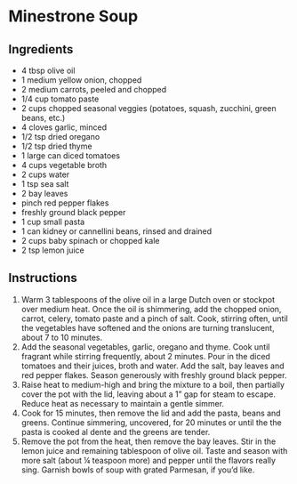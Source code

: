 # Minestrone Soup
## Ingredients
* 4 tbsp olive oil
* 1 medium yellow onion, chopped
* 2 medium carrots, peeled and chopped
* 1/4 cup tomato paste
* 2 cups chopped seasonal veggies (potatoes, squash, zucchini, green beans, etc.)
* 4 cloves garlic, minced
* 1/2 tsp dried oregano
* 1/2 tsp dried thyme
* 1 large can diced tomatoes
* 4 cups vegetable broth
* 2 cups water
* 1 tsp sea salt
* 2 bay leaves
* pinch red pepper flakes
* freshly ground black pepper
* 1 cup small pasta
* 1 can kidney or cannellini beans, rinsed and drained
* 2 cups baby spinach or chopped kale
* 2 tsp lemon juice

## Instructions
1. Warm 3 tablespoons of the olive oil in a large Dutch oven or stockpot over medium heat. Once the oil is shimmering, add the chopped onion, carrot, celery, tomato paste and a pinch of salt. Cook, stirring often, until the vegetables have softened and the onions are turning translucent, about 7 to 10 minutes.
2. Add the seasonal vegetables, garlic, oregano and thyme. Cook until fragrant while stirring frequently, about 2 minutes.
Pour in the diced tomatoes and their juices, broth and water. Add the salt, bay leaves and red pepper flakes. Season generously with freshly ground black pepper.
3. Raise heat to medium-high and bring the mixture to a boil, then partially cover the pot with the lid, leaving about a 1” gap for steam to escape. Reduce heat as necessary to maintain a gentle simmer.
4. Cook for 15 minutes, then remove the lid and add the pasta, beans and greens. Continue simmering, uncovered, for 20 minutes or until the the pasta is cooked al dente and the greens are tender.
5. Remove the pot from the heat, then remove the bay leaves. Stir in the lemon juice and remaining tablespoon of olive oil. Taste and season with more salt (about ¼ teaspoon more) and pepper until the flavors really sing. Garnish bowls of soup with grated Parmesan, if you’d like.
